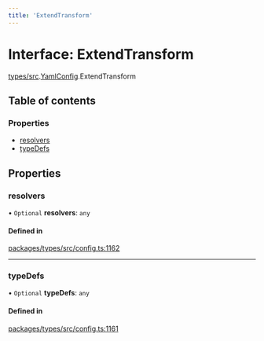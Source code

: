 ```yaml
---
title: 'ExtendTransform'
---
```


# Interface: ExtendTransform

[types/src](../modules/types_src).[YamlConfig](../modules/types_src.YamlConfig).ExtendTransform

## Table of contents

### Properties

- [resolvers](types_src.YamlConfig.ExtendTransform#resolvers)
- [typeDefs](types_src.YamlConfig.ExtendTransform#typedefs)

## Properties

### resolvers

• `Optional` **resolvers**: `any`

#### Defined in

[packages/types/src/config.ts:1162](https://github.com/Urigo/graphql-mesh/blob/master/packages/types/src/config.ts#L1162)

___

### typeDefs

• `Optional` **typeDefs**: `any`

#### Defined in

[packages/types/src/config.ts:1161](https://github.com/Urigo/graphql-mesh/blob/master/packages/types/src/config.ts#L1161)
